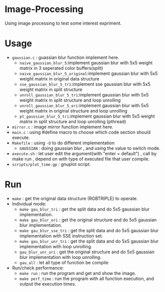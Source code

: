 # Image-Processing
Using image processing to test some interest expriment.

# Usage
- `gaussian.c` : guassian blur function implement here.
   - `naive_gaussian_blur_5`:implement gaussian blur with 5x5 weight matrix in 3 seperated color buffers(split)
   - `naive_gaussian_blur_5_original`:implement gaussian blur with 5x5 weight matrix in original data structure
   - `sse_gaussian_blur_5_tri`:implement sse gaussian blur with 5x5 weight matrix in split structure
   - `unroll_gaussian_blur_5_tri`:implement gaussian blur with 5x5 weight matrix in split structure and loop unrolling
   - `unroll_gaussian_blur_5_ori`:implement gaussian blur with 5x5 weight matrix in original structure and loop unrolling
   - `pt_gaussian_blur_5_tri`:implement gaussian blur with 5x5 weight matrix in split structure and loop unrolling (pthread)
- `mirror.c` : image mirror function implement here.
- `main.c` : using #define macro to choose which code section should execute.
- `Makefile` : using `-D` to do different implementation
   - `GAUSSIAN` : doing gaussian blur , and using the value to switch mode.
- `execute.sh` : let user edit the argument(with "enter = default") , call by make run , depend on with type of executed file that user compile.
- `scripts/plot_time.gp` : gnuplot script.

# Run
- `make` : get the original data structure (RGBTRIPLE) to operate.
- Individual mode:
   - `make gau_blur_tri` : get the split data and do 5x5 gaussian blur implementation.
   - `make gau_blur_ori` : get the original structure and do 5x5 gaussian blur implementation.
   - `make gau_blur_sse_tri` : get the split data and do 5x5 gaussian blur implementation with SSE instruction set.
   - `make gau_blur_unr_tri` : get the split data and do 5x5 gaussian blur implementation with loop unrolling.
   - `gau_blur_unr_ori` :  get the original structure and do 5x5 gaussian blur implementation with loop unrolling.
   - `gau_all` : let all type of function be compile
- Run/check performance:
   - `make run` : run the program and get and show the image.
   - `make perf_time` : run the program with all function execution, and output the execution times.
